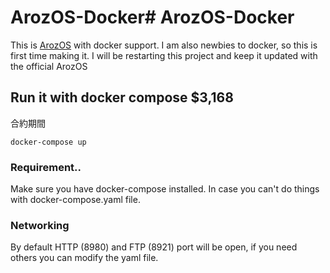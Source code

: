 # ArozOS-Docker# ArozOS-Docker

This is [ArozOS](https://github.com/tobychui/arozos) with docker support.
I am also newbies to docker, so this is first time making it.
I will be restarting this project and keep it updated with the official ArozOS

## Run it with docker compose     $3,168
合約期間     
```
docker-compose up
```
### Requirement..
Make sure you have docker-compose installed. In case you can't do things with docker-compose.yaml file.

### Networking
By default HTTP (8980) and FTP (8921) port will be open, if you need others you can modify the yaml file.
